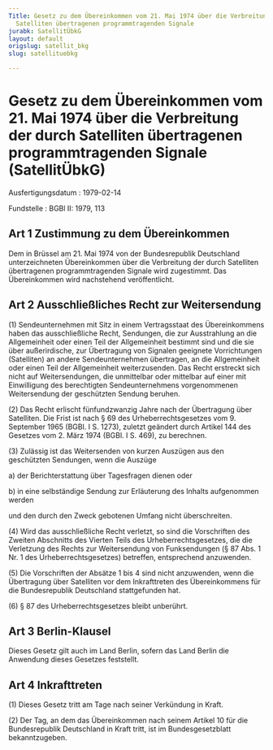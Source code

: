 ```yaml
---
Title: Gesetz zu dem Übereinkommen vom 21. Mai 1974 über die Verbreitung der durch
  Satelliten übertragenen programmtragenden Signale
jurabk: SatellitÜbkG
layout: default
origslug: satellit_bkg
slug: satellituebkg

---
```


# Gesetz zu dem Übereinkommen vom 21. Mai 1974 über die Verbreitung der durch Satelliten übertragenen programmtragenden Signale (SatellitÜbkG)

Ausfertigungsdatum
:   1979-02-14

Fundstelle
:   BGBl II: 1979, 113



## Art 1 Zustimmung zu dem Übereinkommen

Dem in Brüssel am 21. Mai 1974 von der Bundesrepublik Deutschland
unterzeichneten Übereinkommen über die Verbreitung der durch
Satelliten übertragenen programmtragenden Signale wird zugestimmt. Das
Übereinkommen wird nachstehend veröffentlicht.


## Art 2 Ausschließliches Recht zur Weitersendung

(1) Sendeunternehmen mit Sitz in einem Vertragsstaat des
Übereinkommens haben das ausschließliche Recht, Sendungen, die zur
Ausstrahlung an die Allgemeinheit oder einen Teil der Allgemeinheit
bestimmt sind und die sie über außerirdische, zur Übertragung von
Signalen geeignete Vorrichtungen (Satelliten) an andere
Sendeunternehmen übertragen, an die Allgemeinheit oder einen Teil der
Allgemeinheit weiterzusenden. Das Recht erstreckt sich nicht auf
Weitersendungen, die unmittelbar oder mittelbar auf einer mit
Einwilligung des berechtigten Sendeunternehmens vorgenommenen
Weitersendung der geschützten Sendung beruhen.

(2) Das Recht erlischt fünfundzwanzig Jahre nach der Übertragung über
Satelliten. Die Frist ist nach § 69 des Urheberrechtsgesetzes vom 9.
September 1965 (BGBl. I S. 1273), zuletzt geändert durch Artikel 144
des Gesetzes vom 2. März 1974 (BGBl. I S. 469), zu berechnen.

(3) Zulässig ist das Weitersenden von kurzen Auszügen aus den
geschützten Sendungen, wenn die Auszüge

a)  der Berichterstattung über Tagesfragen dienen oder


b)  in eine selbständige Sendung zur Erläuterung des Inhalts aufgenommen
    werden



und den durch den Zweck gebotenen Umfang nicht überschreiten.

(4) Wird das ausschließliche Recht verletzt, so sind die Vorschriften
des Zweiten Abschnitts des Vierten Teils des Urheberrechtsgesetzes,
die die Verletzung des Rechts zur Weitersendung von Funksendungen (§
87 Abs. 1 Nr. 1 des Urheberrechtsgesetzes) betreffen, entsprechend
anzuwenden.

(5) Die Vorschriften der Absätze 1 bis 4 sind nicht anzuwenden, wenn
die Übertragung über Satelliten vor dem Inkrafttreten des
Übereinkommens für die Bundesrepublik Deutschland stattgefunden hat.

(6) § 87 des Urheberrechtsgesetzes bleibt unberührt.


## Art 3 Berlin-Klausel

Dieses Gesetz gilt auch im Land Berlin, sofern das Land Berlin die
Anwendung dieses Gesetzes feststellt.


## Art 4 Inkrafttreten

(1) Dieses Gesetz tritt am Tage nach seiner Verkündung in Kraft.

(2) Der Tag, an dem das Übereinkommen nach seinem Artikel 10 für die
Bundesrepublik Deutschland in Kraft tritt, ist im Bundesgesetzblatt
bekanntzugeben.

